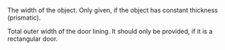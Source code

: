 The width of the object. Only given, if the object has constant thickness (prismatic).


<!-- comment -->


Total outer width of the door lining. It should only be provided, if it is a rectangular door.
